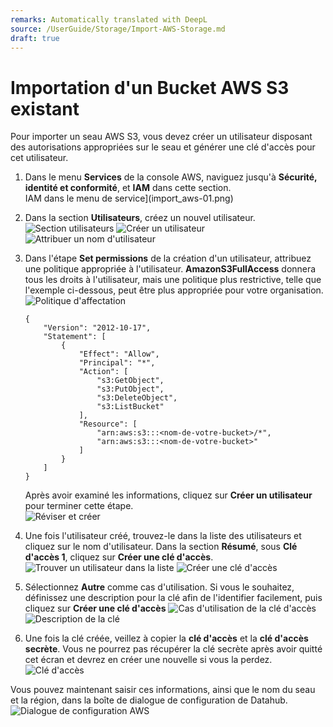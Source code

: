 ```yaml
---
remarks: Automatically translated with DeepL
source: /UserGuide/Storage/Import-AWS-Storage.md
draft: true
---
```


# Importation d'un Bucket AWS S3 existant

Pour importer un seau AWS S3, vous devez créer un utilisateur disposant des autorisations appropriées sur le seau et générer une clé d'accès pour cet utilisateur.

1. Dans le menu **Services** de la console AWS, naviguez jusqu'à **Sécurité, identité et conformité**, et **IAM** dans cette section.  
IAM dans le menu de service](import_aws-01.png)

2. Dans la section **Utilisateurs**, créez un nouvel utilisateur.  
![Section utilisateurs](import_aws-02.png)
![Créer un utilisateur](import_aws-03.png)
![Attribuer un nom d'utilisateur](import_aws-04.png)

3. Dans l'étape **Set permissions** de la création d'un utilisateur, attribuez une politique appropriée à l'utilisateur. **AmazonS3FullAccess** donnera tous les droits à l'utilisateur, mais une politique plus restrictive, telle que l'exemple ci-dessous, peut être plus appropriée pour votre organisation.  
![Politique d'affectation](import_aws-05.png)
    ```
    {
        "Version": "2012-10-17",
        "Statement": [
            {
                "Effect": "Allow",
                "Principal": "*",
                "Action": [
                    "s3:GetObject",
                    "s3:PutObject",
                    "s3:DeleteObject",
                    "s3:ListBucket"
                ],
                "Resource": [
                    "arn:aws:s3:::<nom-de-votre-bucket>/*",
                    "arn:aws:s3:::<nom-de-votre-bucket>"
                ]
            }
        ]
    }
    ```
    Après avoir examiné les informations, cliquez sur **Créer un utilisateur** pour terminer cette étape.  
    ![Réviser et créer](import_aws-06.png)

4. Une fois l'utilisateur créé, trouvez-le dans la liste des utilisateurs et cliquez sur le nom d'utilisateur. Dans la section **Résumé**, sous **Clé d'accès 1**, cliquez sur **Créer une clé d'accès**.
![Trouver un utilisateur dans la liste](import_aws-07.png)
![Créer une clé d'accès](import_aws-08.png)

5. Sélectionnez **Autre** comme cas d'utilisation. Si vous le souhaitez, définissez une description pour la clé afin de l'identifier facilement, puis cliquez sur **Créer une clé d'accès**
![Cas d'utilisation de la clé d'accès](import_aws-09.png)
![Description de la clé](import_aws-10.png)

6. Une fois la clé créée, veillez à copier la **clé d'accès** et la **clé d'accès secrète**. Vous ne pourrez pas récupérer la clé secrète après avoir quitté cet écran et devrez en créer une nouvelle si vous la perdez.  
![Clé d'accès](import_aws-11.png)

Vous pouvez maintenant saisir ces informations, ainsi que le nom du seau et la région, dans la boîte de dialogue de configuration de Datahub.  
![Dialogue de configuration AWS](import_aws-12.png)
